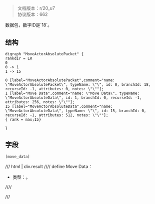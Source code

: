 # <!-- md:samp MoveActorAbsolutePacket -->

> 文档版本：r/20_u7<br/>协议版本：662

<!-- md:samp MoveActorAbsolutePacket -->数据包，数字ID是`18`。

## 结构

```viz
digraph "MoveActorAbsolutePacket" {
rankdir = LR
0
0 -> 1
1 -> 15

0 [label="MoveActorAbsolutePacket",comment="name: \"MoveActorAbsolutePacket\", typeName: \"\", id: 0, branchId: 18, recurseId: -1, attributes: 0, notes: \"\""];
1 [label="Move Data",comment="name: \"Move Data\", typeName: \"MoveActorAbsoluteData\", id: 1, branchId: 0, recurseId: -1, attributes: 256, notes: \"\""];
15 [label="MoveActorAbsoluteData",comment="name: \"MoveActorAbsoluteData\", typeName: \"\", id: 15, branchId: 0, recurseId: -1, attributes: 512, notes: \"\""];
{ rank = max;15}

}

```

## 字段

```title='MoveActorAbsolutePacket'
[move_data]
```

/// html | div.result
//// define
Move Data：[<!-- md:samp MoveActorAbsoluteData -->](../types/moveactorabsolutedata.md)

- 类型：<!-- md:samp MoveActorAbsoluteData -->。


////

///

